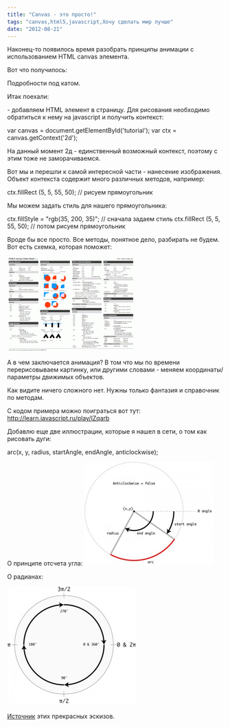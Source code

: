 ```yaml
---
title: "Canvas - это просто!"
tags: "canvas,html5,javascript,Хочу сделать мир лучше"
date: "2012-08-21"
---
```


Наконец-то появилось время разобрать принципы анимации с использованием HTML canvas элемента.

Вот что получилось:

<script type="text/javascript">// <![CDATA[ var ctx = document.getElementById('tutorial').getContext("2d"); animate(); function animate(){var x = 37;pacmanGo(x);} function pacmanGo(x){ setTimeout(function(){ ctx.clearRect(0,0,300,75); drawBlocksLine(75, 35, 5, x); drawPacman(x, 37); x += 5; if(x > 250)return; pacmanGo(x); }, 250); }function drawPacman(x, y){ ctx.beginPath(); ctx.fillStyle = "rgb(225,225,0)"; ctx.arc(x,y,13,Math.PI/7,-Math.PI/7,false); ctx.lineTo(x-3,y); ctx.fill(); }function drawBlocksLine(x, y, number, pacman_step_x){ ctx.fillStyle = "rgb(0,200,0)"; for(i=0;i<number;i++){ if(x+i*30 > pacman_step_x){ ctx.fillRect(x+i*30,y,4,4); }}} // ]]></script>

 Подробности под катом.

Итак поехали:

<canvas id="tutorial" width="150" height="150"></canvas>

\- добавляем HTML элемент в страницу. Для рисования необходимо обратиться к нему на javascript и получить контекст:

var canvas = document.getElementById('tutorial');
var ctx = canvas.getContext('2d');

На данный момент 2д - единственный возможный контекст, поэтому с этим тоже не заморачиваемся.

Вот мы и перешли к самой интересной части - нанесение изображения. Объект контекста содержит много различных методов, например:

ctx.fillRect (5, 5, 55, 50); // рисуем прямоугольник

Мы можем задать стиль для нашего прямоугольника:

ctx.fillStyle = "rgb(35, 200, 35)"; // сначала задаем стиль
ctx.fillRect (5, 5, 55, 50); // потом рисуем прямоугольник

Вроде бы все просто. Все методы, понятное дело, разбирать не будем. Вот есть схемка, которая поможет:

[![canvas](images/HTML5_Canvas_Cheat_Sheet-300x221.png "HTML5_Canvas_Cheat_Sheet")](http://stepansuvorov.com/blog/wp-content/uploads/2012/08/HTML5_Canvas_Cheat_Sheet.png)

А в чем заключается анимация? В том что мы по времени перерисовываем картинку, или другими словами - меняем координаты/параметры движимых объектов.

Как видите ничего сложного нет. Нужны только фантазия и справочник по методам.

С кодом примера можно поиграться вот тут: http://learn.javascript.ru/play/lZqarb

Добавлю еще две иллюстрации, которые я нашел в сети, о том как рисовать дуги:

arc(x, y, radius, startAngle, endAngle, anticlockwise);

О принципе отсчета угла: [![](images/canvas_arc-300x242.jpg "canvas_arc")](http://stepansuvorov.com/blog/wp-content/uploads/2012/08/canvas_arc.jpg)

О радианах:

[![](images/canvas_arc2-300x277.jpg "canvas_arc2")](http://stepansuvorov.com/blog/wp-content/uploads/2012/08/canvas_arc2.jpg)

[Источник](http://net.tutsplus.com/tutorials/javascript-ajax/canvas-from-scratch-advanced-drawing/) этих прекрасных эскизов.
